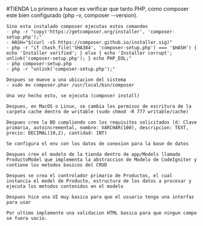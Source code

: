 #TIENDA
Lo primero a hacer es verificar que tanto PHP, como composer este bien configurado (php -v, composer --version).

    Sino esta instalado composer ejecutas estos comandos
    - php -r "copy('https://getcomposer.org/installer', 'composer-setup.php');"
    - HASH="$(curl -sS https://composer.github.io/installer.sig)"
    - php -r "if (hash_file('SHA384', 'composer-setup.php') === '$HASH') { echo 'Installer verified'; } else { echo 'Installer corrupt'; unlink('composer-setup.php'); } echo PHP_EOL;"
    - php composer-setup.php
    - php -r "unlink('composer-setup.php');"
    
    Despues se mueve a una ubicacion del sistema
    - sudo mv composer.phar /usr/local/bin/composer

    Una vez hecho esto, se ejecuta (composer install)

    Despues, en MacOS o Linux, se cambia los permisos de escritura de la carpeta cache dentro de writable (sudo chmod -R 777 writable/cache)

    Despues cree la BD cumpliendo con los requisitos solicitados (d: Clave primaria, autoincremental, nombre: VARCHAR(100), descripcion: TEXT, precio: DECIMAL(10,2), cantidad: INT)

    Se configura el env con los datos de conexion para la base de datos

    Despues cree el modelo de la tienda dentro de app/Models llamado ProductoModel que implementa la abstraccion de Modelo de CodeIgniter y contiene los metodos basicos del CRUD
    
    Despues se crea el controlador primario de Productos, el cual instancia el model de Producto, estructura de los datos a procesar y ejecuta los metodos contenidos en el modelo

    Despues hice una UI muy basica para que el usuario tenga una interfaz para usar

    Por ultimo implemente una validacion HTML basica para que ningun campo se fuera vacio.
